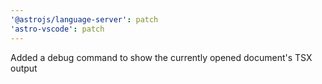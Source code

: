 ```yaml
---
'@astrojs/language-server': patch
'astro-vscode': patch
---
```


Added a debug command to show the currently opened document's TSX output
